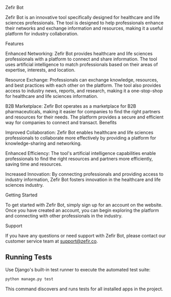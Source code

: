 Zefir Bot

Zefir Bot is an innovative tool specifically designed for healthcare and life sciences professionals. The tool is designed to help professionals enhance their networks and exchange information and resources, making it a useful platform for industry collaboration.

Features

Enhanced Networking: Zefir Bot provides healthcare and life sciences professionals with a platform to connect and share information. The tool uses artificial intelligence to match professionals based on their areas of expertise, interests, and location.

Resource Exchange: Professionals can exchange knowledge, resources, and best practices with each other on the platform. The tool also provides access to industry news, reports, and research, making it a one-stop-shop for healthcare and life sciences information.

B2B Marketplace: Zefir Bot operates as a marketplace for B2B pharmaceuticals, making it easier for companies to find the right partners and resources for their needs. The platform provides a secure and efficient way for companies to connect and transact.
Benefits

Improved Collaboration: Zefir Bot enables healthcare and life sciences professionals to collaborate more effectively by providing a platform for knowledge-sharing and networking.

Enhanced Efficiency: The tool's artificial intelligence capabilities enable professionals to find the right resources and partners more efficiently, saving time and resources.

Increased Innovation: By connecting professionals and providing access to industry information, Zefir Bot fosters innovation in the healthcare and life sciences industry.


Getting Started

To get started with Zefir Bot, simply sign up for an account on the website. Once you have created an account, you can begin exploring the platform and connecting with other professionals in the industry.

Support

If you have any questions or need support with Zefir Bot, please contact our customer service team at support@zefir.co.

Running Tests
-------------

Use Django's built-in test runner to execute the automated test suite:

```bash
python manage.py test
```

This command discovers and runs tests for all installed apps in the project.
